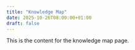 ```yaml
---
title: "Knowledge Map"
date: 2025-10-26T08:00:00+01:00
draft: false
---
```


This is the content for the knowledge map page.
